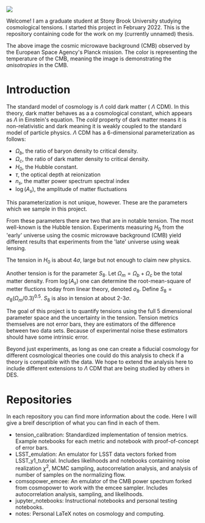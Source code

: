 ![](https://www.esa.int/var/esa/storage/images/esa_multimedia/images/2018/07/planck_s_view_of_the_cosmic_microwave_background/17601794-1-eng-GB/Planck_s_view_of_the_cosmic_microwave_background_pillars.jpg)

Welcome! I am a graduate student at Stony Brook University studying cosmological tensions. I started this project in February 2022. This is the repository containing code for the work on my (currently unnamed) thesis. 

The above image the cosmic microwave background (CMB) observed by the European Space Agency's Planck mission. The color is representing the temperature of the CMB, meaning the image is demonstrating the *anisotropies* in the CMB.

# Introduction
The standard model of cosmology is $\Lambda$ 
cold dark matter (
$\Lambda$
CDM). In this theory, dark matter behaves as a a cosmological constant, which appears as 
$\Lambda$ in Einstein's equation. 
The *cold* property of dark matter means it is non-relativistic and dark meaning it is weakly coupled to the standard model of particle physics. 
$\Lambda$ CDM has a 6-dimensional parameterization as follows:
- $\Omega_b$, the ratio of baryon density to critical density.
- $\Omega_c$, the ratio of dark matter density to critical density.
- $H_0$, the Hubble constant.
- $\tau$, the optical depth at reionization
- $n_s$, the matter power spectrum spectral index
- $\log(A_s)$, the amplitude of matter fluctuations

This parameterization is not unique, however. These are the parameters which we sample in this project.

From these parameters there are two that are in notable tension. The most well-known is the Hubble tension. 
Experiments measuring $H_0$ from the 'early' universe using the cosmic microwave background (CMB) yield different results that experiments from the 'late' universe using weak lensing.

The tension in $H_0$ is about $4 \sigma$, large but not enough to claim new physics.

Another tension is for the parameter $S_8$.
Let $\Omega_m = \Omega_b+\Omega_c$ be the total matter density. 
From $\log(A_s)$ one can determine the root-mean-square of metter fluctions today from linear theory, 
denoted $\sigma_8$.
Define $S_8 = \sigma_8 (\Omega_m/0.3)^{0.5}$.
$S_8$ is also in tension at about 2-3$\sigma$.

The goal of this project is to quantify tensions using the full 5 dimensional parameter space and the uncertainty in the tension. 
Tension metrics themselves are not error bars, they are estimators of the difference between two data sets. 
Because of experimental noise these estimators should have some intrinsic error.

Beyond just experiments, as long as one can create a fiducial cosmology for different cosmological theories one could do this analysis to check if a theory is compatible with the data.
We hope to extend the analysis here to include different extensions to $\Lambda$ CDM that are being studied by others in DES.

# Repositories
In each repository you can find more information about the code. Here I will give a breif description of what you can find in each of them.
- tension_calibration: Standardized implementation of tension metrics. Example notebooks for each metric and notebook with proof-of-concept of error bars.
- LSST_emulation: An emulator for LSST data vectors forked from LSST_y1_tutorial. Includes likelihoods and notebooks containing noise realization $\chi^2$, MCMC sampling, autocorrelation analysis, and analysis of number of samples on the normalizing flow.
- comsopower_emcee: An emulator of the CMB power spectrum forked from cosmopower to work with the emcee sampler. Includes autocorrelation analysis, sampling, and likelihoods.
- jupyter_notebooks: Instructional notebooks and personal testing notebooks.
- notes: Personal LaTeX notes on cosmology and computing.

